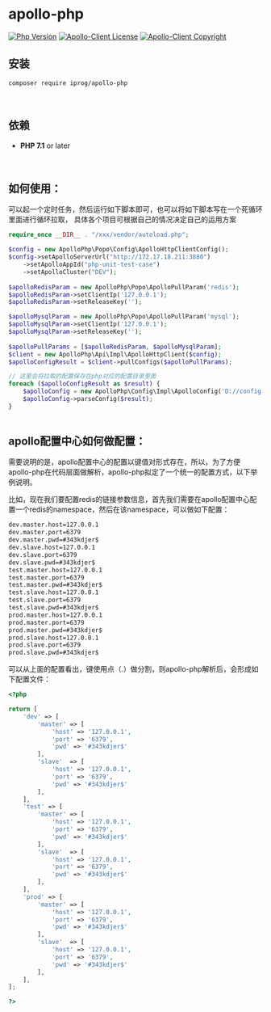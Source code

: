 # apollo-php

[![Php Version](https://img.shields.io/badge/php-%3E=7.1-brightgreen.svg?maxAge=2592000)](https://secure.php.net/)
[![Apollo-Client License](https://img.shields.io/badge/apollo--client--license-MIT-blue.svg?maxAge=2592000)](https://secure.php.net/)
[![Apollo-Client Copyright](https://img.shields.io/badge/copyright-2345.com-lightgrey.svg?maxAge=2592000)](https://secure.php.net/)
<br>

## 安装

```shell
composer require iprog/apollo-php
```
<br>

## 依赖

- **PHP 7.1** or later
<br>

## 如何使用：
可以起一个定时任务，然后运行如下脚本即可，也可以将如下脚本写在一个死循环里面进行循环拉取，
具体各个项目可根据自己的情况决定自己的运用方案

```php
require_once __DIR__ . "/xxx/vendor/autoload.php";

$config = new ApolloPhp\Popo\Config\ApolloHttpClientConfig();
$config->setApolloServerUrl("http://172.17.18.211:3880")
    ->setApolloAppId("php-unit-test-case")
    ->setApolloCluster("DEV");
    
$apolloRedisParam = new ApolloPhp\Popo\ApolloPullParam('redis');
$apolloRedisParam->setClientIp('127.0.0.1');
$apolloRedisParam->setReleaseKey('');  

$apolloMysqlParam = new ApolloPhp\Popo\ApolloPullParam('mysql');
$apolloMysqlParam->setClientIp('127.0.0.1');
$apolloMysqlParam->setReleaseKey(''); 
  
$apolloPullParams = [$apolloRedisParam, $apolloMysqlParam];
$client = new ApolloPhp\Api\Impl\ApolloHttpClient($config);
$apolloConfigResult = $client->pullConfigs($apolloPullParams); 

// 这里会将拉取的配置保存在php对应的配置目录里面
foreach ($apolloConfigResult as $result) {
    $apolloConfig = new ApolloPhp\Config\Impl\ApolloConfig('D://config');
    $apolloConfig->parseConfig($result);
}
          
```

## apollo配置中心如何做配置：

需要说明的是，apollo配置中心的配置以键值对形式存在，所以，为了方便apollo-php在代码层面做解析，apollo-php拟定了一个统一的配置方式，以下举例说明。

比如，现在我们要配置redis的链接参数信息，首先我们需要在apollo配置中心配置一个redis的namespace，然后在该namespace，可以做如下配置：
```txt
dev.master.host=127.0.0.1
dev.master.port=6379
dev.master.pwd=#343kdjer$
dev.slave.host=127.0.0.1
dev.slave.port=6379
dev.slave.pwd=#343kdjer$
test.master.host=127.0.0.1
test.master.port=6379
test.master.pwd=#343kdjer$
test.slave.host=127.0.0.1
test.slave.port=6379
test.slave.pwd=#343kdjer$
prod.master.host=127.0.0.1
prod.master.port=6379
prod.master.pwd=#343kdjer$
prod.slave.host=127.0.0.1
prod.slave.port=6379
prod.slave.pwd=#343kdjer$
```
可以从上面的配置看出，键使用点（.）做分割，则apollo-php解析后，会形成如下配置文件：
```php
<?php

return [
    'dev' => [
        'master' => [
            'host' => '127.0.0.1',
            'port' => '6379',
            'pwd' => '#343kdjer$'
        ],
        'slave'  => [
            'host' => '127.0.0.1',
            'port' => '6379',
            'pwd' => '#343kdjer$'
        ],
    ],
    'test' => [
        'master' => [
            'host' => '127.0.0.1',
            'port' => '6379',
            'pwd' => '#343kdjer$'
        ],
        'slave'  => [
            'host' => '127.0.0.1',
            'port' => '6379',
            'pwd' => '#343kdjer$'
        ],
    ],
    'prod' => [
        'master' => [
            'host' => '127.0.0.1',
            'port' => '6379',
            'pwd' => '#343kdjer$'
        ],
        'slave'  => [
            'host' => '127.0.0.1',
            'port' => '6379',
            'pwd' => '#343kdjer$'
        ],
    ],
];

?>
```
